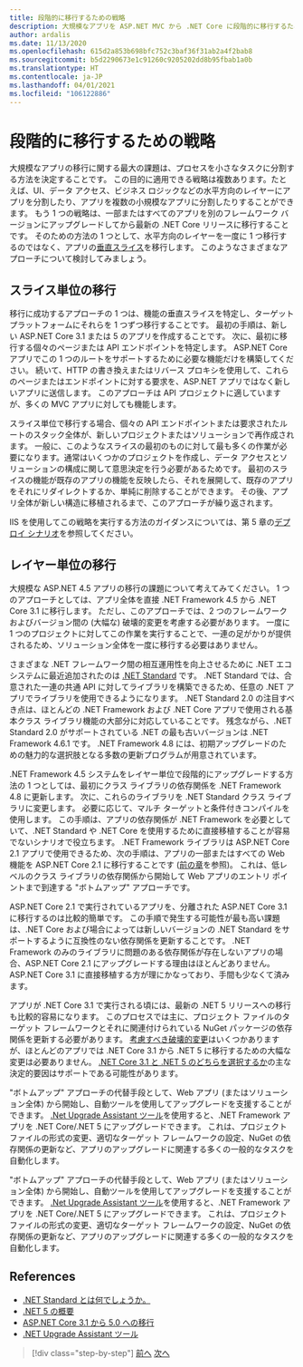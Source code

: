 ```yaml
---
title: 段階的に移行するための戦略
description: 大規模なアプリを ASP.NET MVC から .NET Core に段階的に移行するために、チームはどのような戦略を採用できるでしょうか。
author: ardalis
ms.date: 11/13/2020
ms.openlocfilehash: 615d2a853b698bfc752c3baf36f31ab2a4f2bab8
ms.sourcegitcommit: b5d2290673e1c91260c9205202dd8b95fbab1a0b
ms.translationtype: HT
ms.contentlocale: ja-JP
ms.lasthandoff: 04/01/2021
ms.locfileid: "106122886"
---
```

# <a name="strategies-for-migrating-incrementally"></a>段階的に移行するための戦略

大規模なアプリの移行に関する最大の課題は、プロセスを小さなタスクに分割する方法を決定することです。 この目的に適用できる戦略は複数あります。たとえば、UI、データ アクセス、ビジネス ロジックなどの水平方向のレイヤーにアプリを分割したり、アプリを複数の小規模なアプリに分割したりすることができます。 もう 1 つの戦略は、一部またはすべてのアプリを別のフレームワーク バージョンにアップグレードしてから最新の .NET Core リリースに移行することです。 そのための方法の 1 つとして、水平方向のレイヤーを一度に 1 つ移行するのではなく、アプリの[垂直スライス](https://deviq.com/practices/vertical-slices)を移行します。 このようなさまざまなアプローチについて検討してみましょう。

## <a name="migrating-slice-by-slice"></a>スライス単位の移行

移行に成功するアプローチの 1 つは、機能の垂直スライスを特定し、ターゲット プラットフォームにそれらを 1 つずつ移行することです。 最初の手順は、新しい ASP.NET Core 3.1 または 5 のアプリを作成することです。 次に、最初に移行する個々のページまたは API エンドポイントを特定します。 ASP.NET Core アプリでこの 1 つのルートをサポートするために必要な機能だけを構築してください。 続いて、HTTP の書き換えまたはリバース プロキシを使用して、これらのページまたはエンドポイントに対する要求を、ASP.NET アプリではなく新しいアプリに送信します。 このアプローチは API プロジェクトに適していますが、多くの MVC アプリに対しても機能します。

スライス単位で移行する場合、個々の API エンドポイントまたは要求されたルートのスタック全体が、新しいプロジェクトまたはソリューションで再作成されます。 一般に、このようなスライスの最初のものに対して最も多くの作業が必要になります。通常はいくつかのプロジェクトを作成し、データ アクセスとソリューションの構成に関して意思決定を行う必要があるためです。 最初のスライスの機能が既存のアプリの機能を反映したら、それを展開して、既存のアプリをそれにリダイレクトするか、単純に削除することができます。 その後、アプリ全体が新しい構造に移植されるまで、このアプローチが繰り返されます。

IIS を使用してこの戦略を実行する方法のガイダンスについては、第 5 章の[デプロイ シナリオ](deployment-scenarios.md)を参照してください。

## <a name="migrating-layer-by-layer"></a>レイヤー単位の移行

大規模な ASP.NET 4.5 アプリの移行の課題について考えてみてください。 1 つのアプローチとしては、アプリ全体を直接 .NET Framework 4.5 から .NET Core 3.1 に移行します。 ただし、このアプローチでは、2 つのフレームワークおよびバージョン間の (大幅な) 破壊的変更を考慮する必要があります。 一度に 1 つのプロジェクトに対してこの作業を実行することで、一連の足がかりが提供されるため、ソリューション全体を一度に移行する必要はありません。

さまざまな .NET フレームワーク間の相互運用性を向上させるために .NET エコシステムに最近追加されたのは [.NET Standard](https://dotnet.microsoft.com/platform/dotnet-standard) です。 .NET Standard では、合意された一連の共通 API に対してライブラリを構築できるため、任意の .NET アプリでライブラリを使用できるようになります。 .NET Standard 2.0 の注目すべき点は、ほとんどの .NET Framework および .NET Core アプリで使用される基本クラス ライブラリ機能の大部分に対応していることです。 残念ながら、.NET Standard 2.0 がサポートされている .NET の最も古いバージョンは .NET Framework 4.6.1 です。 .NET Framework 4.8 には、初期アップグレードのための魅力的な選択肢となる多数の更新プログラムが用意されています。

.NET Framework 4.5 システムをレイヤー単位で段階的にアップグレードする方法の 1 つとしては、最初にクラス ライブラリの依存関係を .NET Framework 4.8 に更新します。 次に、これらのライブラリを .NET Standard クラス ライブラリに変更します。 必要に応じて、マルチ ターゲットと条件付きコンパイルを使用します。 この手順は、アプリの依存関係が .NET Framework を必要としていて、.NET Standard や .NET Core を使用するために直接移植することが容易でないシナリオで役立ちます。 .NET Framework ライブラリは ASP.NET Core 2.1 アプリで使用できるため、次の手順は、アプリの一部またはすべての Web 機能を ASP.NET Core 2.1 に移行することです ([前の章](choose-net-core-version.md)を参照)。 これは、低レベルのクラス ライブラリの依存関係から開始して Web アプリのエントリ ポイントまで到達する "ボトムアップ" アプローチです。

ASP.NET Core 2.1 で実行されているアプリを、分離された ASP.NET Core 3.1 に移行するのは比較的簡単です。 この手順で発生する可能性が最も高い課題は、.NET Core および場合によっては新しいバージョンの .NET Standard をサポートするように互換性のない依存関係を更新することです。 .NET Framework のみのライブラリに問題のある依存関係が存在しないアプリの場合、ASP.NET Core 2.1 にアップグレードする理由はほとんどありません。 ASP.NET Core 3.1 に直接移植する方が理にかなっており、手間も少なくて済みます。

アプリが .NET Core 3.1 で実行される頃には、最新の .NET 5 リリースへの移行も比較的容易になります。 このプロセスでは主に、プロジェクト ファイルのターゲット フレームワークとそれに関連付けられている NuGet パッケージの依存関係を更新する必要があります。 [考慮すべき破壊的変更](../../core/compatibility/5.0.md)はいくつかありますが、ほとんどのアプリでは .NET Core 3.1 から .NET 5 に移行するための大幅な変更は必要ありません。 [.NET Core 3.1 と .NET 5 のどちらを選択するか](choose-net-core-version.md)の主な決定的要因はサポートである可能性があります。

"ボトムアップ" アプローチの代替手段として、Web アプリ (またはソリューション全体) から開始し、自動ツールを使用してアップグレードを支援することができます。 [.Net Upgrade Assistant ツール](https://aka.ms/dotnet-upgrade-assistant)を使用すると、.NET Framework アプリを .NET Core/.NET 5 にアップグレードできます。 これは、プロジェクト ファイルの形式の変更、適切なターゲット フレームワークの設定、NuGet の依存関係の更新など、アプリのアップグレードに関連する多くの一般的なタスクを自動化します。

"ボトムアップ" アプローチの代替手段として、Web アプリ (またはソリューション全体) から開始し、自動ツールを使用してアップグレードを支援することができます。 [.Net Upgrade Assistant ツール](https://aka.ms/dotnet-upgrade-assistant)を使用すると、.NET Framework アプリを .NET Core/.NET 5 にアップグレードできます。 これは、プロジェクト ファイルの形式の変更、適切なターゲット フレームワークの設定、NuGet の依存関係の更新など、アプリのアップグレードに関連する多くの一般的なタスクを自動化します。

## <a name="references"></a>References

- [.NET Standard とは何でしょうか。](https://dotnet.microsoft.com/platform/dotnet-standard)
- [.NET 5 の概要](https://devblogs.microsoft.com/dotnet/introducing-net-5/)
- [ASP.NET Core 3.1 から 5.0 への移行](/aspnet/core/migration/31-to-50)
- [.NET Upgrade Assistant ツール](https://aka.ms/dotnet-upgrade-assistant)

>[!div class="step-by-step"]
>[前へ](choose-net-core-version.md)
>[次へ](migrate-web-forms.md)
